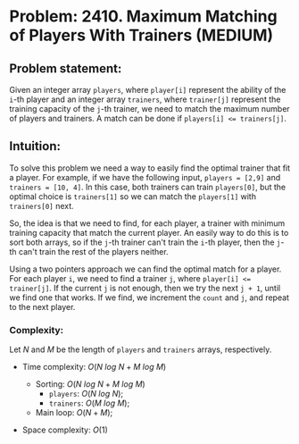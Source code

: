 # Problem: 2410. Maximum Matching of Players With Trainers (MEDIUM)

## Problem statement:

Given an integer array `players`, where `player[i]` represent the ability of the `i`-th player and an integer array `trainers`, where `trainer[j]` represent the training capacity of the `j`-th trainer, we need to match the maximum number of players and trainers. A match can be done if `players[i] <= trainers[j]`.

## Intuition:

To solve this problem we need a way to easily find the optimal trainer that fit a player. For example, if we have the following input, `players = [2,9]` and `trainers = [10, 4]`. In this case, both trainers can train `players[0]`, but the optimal choice is `trainers[1]` so we can match the `players[1]` with `trainers[0]` next.

So, the idea is that we need to find, for each player, a trainer with minimum training capacity that match the current player. An easily way to do this is to sort both arrays, so if the `j`-th trainer can't train the `i`-th player, then the `j`-th can't train the rest of the players neither.

Using a two pointers approach we can find the optimal match for a player. For each player `i`, we need to find a trainer `j`, where `player[i] <= trainer[j]`. If the current `j` is not enough, then we try the next `j + 1`, until we find one that works. If we find, we increment the `count` and `j`, and repeat to the next player.

### Complexity:

Let $N$ and $M$ be the length of `players` and `trainers` arrays, respectively.

- Time complexity: $O(N \ log \ N + M \ log \ M)$
    - Sorting: $O(N \ log \ N + M \ log \ M)$
        - `players`: $O(N \ log \ N)$;
        - `trainers`: $O(M \ log \ M)$;
    - Main loop: $O(N + M)$;

- Space complexity: $O(1)$